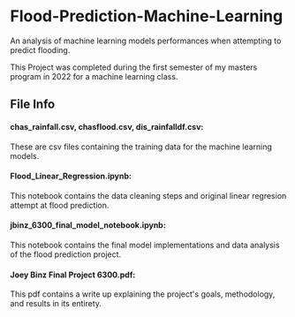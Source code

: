 # Flood-Prediction-Machine-Learning
An analysis of machine learning models performances when attempting to predict flooding. 

This Project was completed during the first semester of my masters program in 2022 for a machine learning class.

## File Info

#### chas_rainfall.csv, chasflood.csv, dis_rainfalldf.csv:
These are csv files containing the training data for the machine learning models.
    
#### Flood_Linear_Regression.ipynb:
This notebook contains the data cleaning steps and original linear regresion attempt at flood prediction.
    
#### jbinz_6300_final_model_notebook.ipynb:
This notebook contains the final model implementations and data analysis of the flood prediction project.
  
#### Joey Binz Final Project 6300.pdf:
This pdf contains a write up explaining the project's goals, methodology, and results in its entirety.
